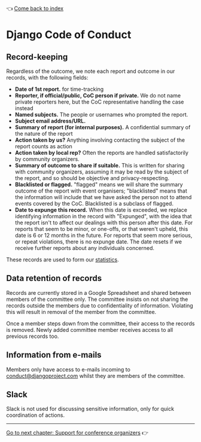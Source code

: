 :point_left: [Come back to index](README.md)

# Django Code of Conduct

## Record-keeping
Regardless of the outcome, we note each report and outcome in our records, with the following fields:

 * __Date of 1st report.__ for time-tracking
 * __Reporter, if official/public, CoC person if private.__ We do not name private reporters here, but the CoC representative handling the case instead
 * __Named subjects.__ The people or usernames who prompted the report.
 * __Subject email address/URL.__
 * __Summary of report (for internal purposes).__ A confidential summary of the nature of the report
 * __Action taken by us?__ Anything involving contacting the subject of the report counts as action
 * __Action taken by local rep?__ Often the reports are handled satisfactorily by community organizers.
 * __Summary of outcome to share if suitable.__ This is written for sharing with community organizers, assuming it may be read by the subject of the report, and so should be objective and privacy-respecting.
 * __Blacklisted or flagged.__ "flagged" means we will share the summary outcome of the report with event organisers; "blacklisted" means that the information will include that we have asked the person not to attend events covered by the CoC. Blacklisted is a subclass of flagged.
 * __Date to expunge this record.__ When this date is exceeded, we replace identifying information in the record with "Expunged", with the idea that the report isn't to affect our dealings with this person after this date. For reports that seem to be minor, or one-offs, or that weren't upheld, this date is 6 or 12 months in the future. For reports that seem more serious, or repeat violations, there is no expunge date. The date resets if we receive further reports about any individuals concerned.

These records are used to form our [statistics](statistics.md).

## Data retention of records

Records are currently stored in a Google Spreadsheet and shared between members of the committee only. The committee insists on not sharing the records outside the members due to confidentiality of information. Violating this will result in removal of the member from the committee.

Once a member steps down from the committee, their access to the records is removed. Newly added committee member receives access to all previous records too. 

## Information from e-mails

Members only have access to e-mails incoming to conduct@djangoproject.com whilst they are members of the committee.

## Slack

Slack is not used for discussing sensitive information, only for quick coordination of actions.

----

[Go to next chapter: Support for conference organizers](conferences.md) :point_right: